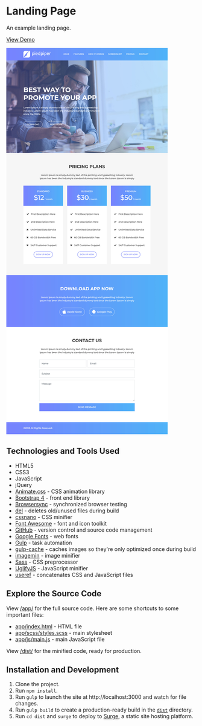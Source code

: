# Landing Page #
An example landing page. 

[View Demo](http://landing-page.bg.surge.sh/)

![Landing page by Brian Grapes](project_screenshot.jpg)

## Technologies and Tools Used ##
* HTML5
* CSS3
* JavaScript
* jQuery
* [Animate.css](https://daneden.github.io/animate.css/) - CSS animation library
* [Bootstrap 4](https://getbootstrap.com/) - front end library
* [Browsersync](https://browsersync.io/) - synchronized browser testing
* [del](https://www.npmjs.com/package/del) - deletes old/unused files during build
* [cssnano](https://github.com/ben-eb/cssnano) - CSS minifier
* [Font Awesome](https://fontawesome.com/) - font and icon toolkit
* [GitHub](https://github.com/bgrapes/landing-page) - version control and source code management
* [Google Fonts](https://fonts.google.com/specimen/Montserrat) - web fonts
* [Gulp](https://gulpjs.com/) - task automation
* [gulp-cache](https://www.npmjs.com/package/gulp-cache) - caches images so they're only optimized once during build
* [imagemin](https://github.com/imagemin/imagemin) - image minifier
* [Sass](https://sass-lang.com/) - CSS preprocessor
* [UglifyJS](https://github.com/mishoo/UglifyJS2) - JavaScript minifier
* [useref](https://github.com/jonkemp/useref) - concatenates CSS and JavaScript files

## Explore the Source Code ##
View [/app/](app/) for the full source code. Here are some shortcuts to some important files:

* [app/index.html](app/index.html) - HTML file
* [app/scss/styles.scss](app/scss/styles.scss) - main stylesheet
* [app/js/main.js](app/js/main.js) - main JavaScript file

View [/dist/](dist/) for the minified code, ready for production.

## Installation and Development ##
1. Clone the project.
2. Run `npm install`.
3. Run `gulp` to launch the site at http://localhost:3000 and watch for file changes.
4. Run `gulp build` to create a production-ready build in the [`dist`](dist/) directory.
5. Run `cd dist` and `surge` to deploy to [Surge](http://surge.sh), a static site hosting platform.